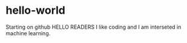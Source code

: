 # hello-world
Starting on github
HELLO READERS
I like coding and I am interseted in machine learning.
